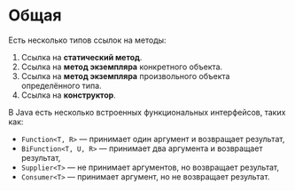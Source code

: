# Общая

Есть несколько типов ссылок на методы:

1. Ссылка на **статический метод**.
2. Ссылка на **метод экземпляра** конкретного объекта.
3. Ссылка на **метод экземпляра** произвольного объекта определённого типа.
4. Ссылка на **конструктор**.

В Java есть несколько встроенных функциональных интерфейсов, таких как:

* `Function<T, R>` — принимает один аргумент и возвращает результат,
* `BiFunction<T, U, R>` — принимает два аргумента и возвращает результат,
* `Supplier<T>` — не принимает аргументов, но возвращает результат,
* `Consumer<T>` — принимает аргумент, но не возвращает результат.
